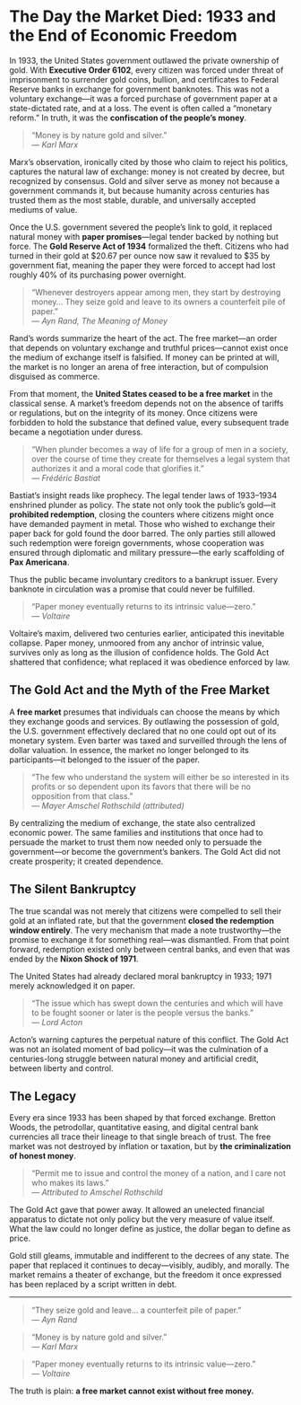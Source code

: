 # The Day the Market Died: 1933 and the End of Economic Freedom

In 1933, the United States government outlawed the private ownership of gold. With **Executive Order 6102**, every citizen was forced under threat of imprisonment to surrender gold coins, bullion, and certificates to Federal Reserve banks in exchange for government banknotes. This was not a voluntary exchange—it was a forced purchase of government paper at a state-dictated rate, and at a loss. The event is often called a “monetary reform.” In truth, it was the **confiscation of the people’s money**.

> “Money is by nature gold and silver.”  
> — *Karl Marx*

Marx’s observation, ironically cited by those who claim to reject his politics, captures the natural law of exchange: money is not created by decree, but recognized by consensus. Gold and silver serve as money not because a government commands it, but because humanity across centuries has trusted them as the most stable, durable, and universally accepted mediums of value.

Once the U.S. government severed the people’s link to gold, it replaced natural money with **paper promises**—legal tender backed by nothing but force. The **Gold Reserve Act of 1934** formalized the theft. Citizens who had turned in their gold at $20.67 per ounce now saw it revalued to $35 by government fiat, meaning the paper they were forced to accept had lost roughly 40% of its purchasing power overnight.  

> “Whenever destroyers appear among men, they start by destroying money… They seize gold and leave to its owners a counterfeit pile of paper.”  
> — *Ayn Rand, The Meaning of Money*

Rand’s words summarize the heart of the act. The free market—an order that depends on voluntary exchange and truthful prices—cannot exist once the medium of exchange itself is falsified. If money can be printed at will, the market is no longer an arena of free interaction, but of compulsion disguised as commerce.  

From that moment, the **United States ceased to be a free market** in the classical sense. A market’s freedom depends not on the absence of tariffs or regulations, but on the integrity of its money. Once citizens were forbidden to hold the substance that defined value, every subsequent trade became a negotiation under duress.

> “When plunder becomes a way of life for a group of men in a society, over the course of time they create for themselves a legal system that authorizes it and a moral code that glorifies it.”  
> — *Frédéric Bastiat*

Bastiat’s insight reads like prophecy. The legal tender laws of 1933–1934 enshrined plunder as policy. The state not only took the public’s gold—it **prohibited redemption**, closing the counters where citizens might once have demanded payment in metal. Those who wished to exchange their paper back for gold found the door barred. The only parties still allowed such redemption were foreign governments, whose cooperation was ensured through diplomatic and military pressure—the early scaffolding of **Pax Americana**.

Thus the public became involuntary creditors to a bankrupt issuer. Every banknote in circulation was a promise that could never be fulfilled.  

> “Paper money eventually returns to its intrinsic value—zero.”  
> — *Voltaire*

Voltaire’s maxim, delivered two centuries earlier, anticipated this inevitable collapse. Paper money, unmoored from any anchor of intrinsic value, survives only as long as the illusion of confidence holds. The Gold Act shattered that confidence; what replaced it was obedience enforced by law.

## The Gold Act and the Myth of the Free Market

A **free market** presumes that individuals can choose the means by which they exchange goods and services. By outlawing the possession of gold, the U.S. government effectively declared that no one could opt out of its monetary system. Even barter was taxed and surveilled through the lens of dollar valuation. In essence, the market no longer belonged to its participants—it belonged to the issuer of the paper.

> “The few who understand the system will either be so interested in its profits or so dependent upon its favors that there will be no opposition from that class.”  
> — *Mayer Amschel Rothschild (attributed)*

By centralizing the medium of exchange, the state also centralized economic power. The same families and institutions that once had to persuade the market to trust them now needed only to persuade the government—or become the government’s bankers. The Gold Act did not create prosperity; it created dependence.

## The Silent Bankruptcy

The true scandal was not merely that citizens were compelled to sell their gold at an inflated rate, but that the government **closed the redemption window entirely**. The very mechanism that made a note trustworthy—the promise to exchange it for something real—was dismantled. From that point forward, redemption existed only between central banks, and even that was ended by the **Nixon Shock of 1971**.  

The United States had already declared moral bankruptcy in 1933; 1971 merely acknowledged it on paper.

> “The issue which has swept down the centuries and which will have to be fought sooner or later is the people versus the banks.”  
> — *Lord Acton*

Acton’s warning captures the perpetual nature of this conflict. The Gold Act was not an isolated moment of bad policy—it was the culmination of a centuries-long struggle between natural money and artificial credit, between liberty and control.

## The Legacy

Every era since 1933 has been shaped by that forced exchange. Bretton Woods, the petrodollar, quantitative easing, and digital central bank currencies all trace their lineage to that single breach of trust. The free market was not destroyed by inflation or taxation, but by **the criminalization of honest money**.

> “Permit me to issue and control the money of a nation, and I care not who makes its laws.”  
> — *Attributed to Amschel Rothschild*

The Gold Act gave that power away. It allowed an unelected financial apparatus to dictate not only policy but the very measure of value itself. What the law could no longer define as justice, the dollar began to define as price.

Gold still gleams, immutable and indifferent to the decrees of any state. The paper that replaced it continues to decay—visibly, audibly, and morally. The market remains a theater of exchange, but the freedom it once expressed has been replaced by a script written in debt.

---

> “They seize gold and leave… a counterfeit pile of paper.”  
> — *Ayn Rand*  

> “Money is by nature gold and silver.”  
> — *Karl Marx*  

> “Paper money eventually returns to its intrinsic value—zero.”  
> — *Voltaire*  

The truth is plain: **a free market cannot exist without free money.**